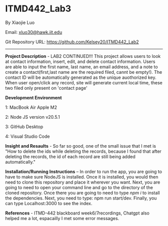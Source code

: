 
# ITMD442_Lab3
By Xiaojie Luo

Email: xluo30@hawk.iit.edu


Git Repository URL: https://github.com/Kelsey20/ITMD442_Lab2

----

**Project Description** - LAB2 CONTINUED!!! This project allows users to look at contact information, insert, edit, and delete contact information. Users are able to input the first name, last name, an email address, and a note to create a contact(first,last name are the required filed, cannt be empty!). The contact ID will be automatically generated as the unique auothorized key. When user open/click any record, site will generate current local time, these two filed only present on 'contact page'

**Development Environment** 

1: MacBook Air Apple M2 

2: Node JS version v20.5.1 

3: GitHub Desktop 

4: Visual Studio Code

**Insight and Resaults** - So far so good, one of the small issue that I met is "How to delete the ids while deleting the records, because I found that after deleting the records, the id of each record are still being added automatically."

**Installation/Running Instructions** – In order to run the app, you are going to have to make sure NodeJS is installed. Once it is installed, you would then need to clone this repository and place it wherever you want. Next, you are going to need to open your command line and go to the directory of the cloned repository. Once there you are going to need to type *npm i* to install the dependencies. Next, you need to type: npm run start/dev. Finally, you can type Localhost:3000 to see the index.


**References** - ITMD-442 blackboard week6/7recordings, Chatgpt also helped me a lot, espacailly I met some error messages.
